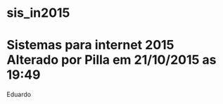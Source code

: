 # sis_in2015
Sistemas para internet 2015
Alterado por Pilla em 21/10/2015 as 19:49
=========================================
Eduardo

